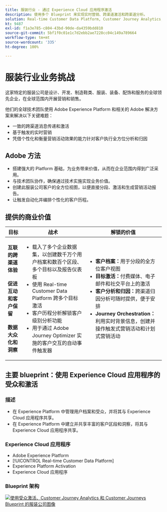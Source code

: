 ```yaml
---
title: 服装行业 - 通过 Experience Cloud 应用程序激活
description: 使用多个 Blueprint 来实现实时营销、跨渠道激活和跨渠道分析。
solution: Real-time Customer Data Platform, Customer Journey Analytics, Journey Orchestration
kt: 9487
exl-id: f1a3e785-c804-43bd-90de-da4359bdd810
source-git-commit: 5bf1f0c01e1c7d2ebb2ae7228cc04c149a789664
workflow-type: tm+mt
source-wordcount: '335'
ht-degree: 100%

---
```


# 服装行业业务挑战

这家特定的服装公司是设计、开发、制造鞋类、服装、装备、配饰和服务的全球领先企业，在全球范围内开展营销和销售。

他们的全球技术团队使用 Adobe Experience Platform 和相关的 Adobe 解决方案来解决以下关键难题：

* 一致的跨渠道消息传递和激活
* 基于触发的实时营销
* 凭借个性化和衡量营销活动效果的能力针对客户执行全方位分析和归因

## Adobe 方法

* 搭建强大的 Platform 基础，为业务带来价值，从而在企业范围内得到广泛采用。
* 与技术团队协作，确保通过技术实施实现业务价值。
* 创建此服装公司客户的全方位视图，以便直接分段、激活和生成营销活动报告。
* 让触发自动化并编排个性化的客户历程。

## 提供的商业价值

| 目标 | 战术 | 解锁的价值 |
|---|---|---|
| **互联的跨渠道体验&#x200B;**<br></br>**促进互动和客户保留&#x200B;**<br></br>**数据大众化和洞察**</ul> | <ul><li>载入了多个企业数据集，以创建数千万个用户档案和数百个区段、多个目标以及报告仪表板</li><li>使用 Real-time Customer Data Platform 跨多个目标激活</li><li>客户历程分析解锁客户级别分析功能</li><li>用于通过 Adobe Journey Optimizer 实施的客户交互的自动事件触发器</li></ul> | <ul><li><strong> 客户档案：</strong>用于分段的全方位客户视图</li><li><strong>目标激活：</strong>付费媒体、电子邮件和社交平台上的激活</li><li><strong>客户分析和归因：</strong>跨渠道归因分析可随时提供，便于安排<li><strong>Journey Orchestration：</strong>利用实时背景信息，创建并操作触发式营销活动和计划式营销活动</li></ul> |

## 主要 blueprint：使用 Experience Cloud 应用程序的受众和激活

### 描述

<ul><li>在 Experience Platform 中管理用户档案和受众，并将其与 Experience Cloud 应用程序共享。</li><li>在 Experience Platform 中建立并共享丰富的客户区段和洞察，将其与 Experience Cloud 应用程序共享。</li></ul>

### Experience Cloud 应用程序

<ul><li>Adobe Experience Platform  </li><li>[!UICONTROL Real-time Customer Data Platform]</li><li>Experience Platform Activation</li><li>Experience Cloud 应用程序</li></ul>

### Blueprint 架构

<a href="https://experienceleague.adobe.com/docs/blueprints-learn/architecture/audience-activation/platform-and-applications.html?lang=zh-Hans"><img alt="使用受众激活、Customer Journey Analytics 和 Customer Journeys Blueprint 的服装公司图像" src="https://experienceleague.adobe.com/docs/blueprints-learn/assets/aep+apps.svg?lang=en" class="modal-image"/></a>
